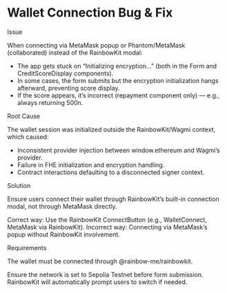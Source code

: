 # Wallet Connection Bug & Fix
Issue

When connecting via MetaMask popup or Phantom/MetaMask (collaborated) instead of the RainbowKit modal:
- The app gets stuck on “Initializing encryption…” (both in the Form and CreditScoreDisplay components).
- In some cases, the form submits but the encryption initialization hangs afterward, preventing score display.
- If the score appears, it’s incorrect (repayment component only) — e.g., always returning 500n.

Root Cause

The wallet session was initialized outside the RainbowKit/Wagmi context, which caused:
- Inconsistent provider injection between window.ethereum and Wagmi’s provider.
- Failure in FHE initialization and encryption handling.
- Contract interactions defaulting to a disconnected signer context.

Solution

Ensure users connect their wallet through RainbowKit’s built-in connection modal, not through MetaMask directly.

Correct way:
Use the RainbowKit ConnectButton (e.g., WalletConnect, MetaMask via RainbowKit).
Incorrect way:
Connecting via MetaMask’s popup without RainbowKit involvement.

Requirements

The wallet must be connected through @rainbow-me/rainbowkit.

Ensure the network is set to Sepolia Testnet before form submission.
RainbowKit will automatically prompt users to switch if needed.